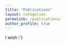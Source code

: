 ```yaml
---
title: "Publications"
layout: categories
permalink: /publications/
author_profile: true
---
```


I wish :')